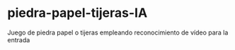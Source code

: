 # piedra-papel-tijeras-IA
Juego de piedra papel o tijeras empleando reconocimiento de vídeo para la entrada
